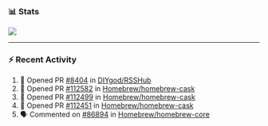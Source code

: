 ### :bar_chart: Stats

<a href="#">
  <img align="center" src="https://github-readme-stats.vercel.app/api?username=tuzi3040&show_icons=true&theme=dark" />
</a>

---

### :zap: Recent Activity

<!--START_SECTION:activity-->
1. 💪 Opened PR [#8404](https://github.com/DIYgod/RSSHub/pull/8404) in [DIYgod/RSSHub](https://github.com/DIYgod/RSSHub)
2. 💪 Opened PR [#112582](https://github.com/Homebrew/homebrew-cask/pull/112582) in [Homebrew/homebrew-cask](https://github.com/Homebrew/homebrew-cask)
3. 💪 Opened PR [#112499](https://github.com/Homebrew/homebrew-cask/pull/112499) in [Homebrew/homebrew-cask](https://github.com/Homebrew/homebrew-cask)
4. 💪 Opened PR [#112451](https://github.com/Homebrew/homebrew-cask/pull/112451) in [Homebrew/homebrew-cask](https://github.com/Homebrew/homebrew-cask)
5. 🗣 Commented on [#86894](https://github.com/Homebrew/homebrew-core/issues/86894) in [Homebrew/homebrew-core](https://github.com/Homebrew/homebrew-core)
<!--END_SECTION:activity-->
